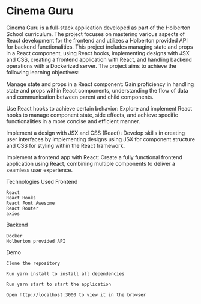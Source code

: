 # Cinema Guru

Cinema Guru is a full-stack application developed as part of the Holberton School curriculum. The project focuses on mastering various aspects of React development for the frontend and utilizes a Holberton provided API for backend functionalities. This project includes managing state and props in a React component, using React hooks, implementing designs with JSX and CSS, creating a frontend application with React, and handling backend operations with a Dockerized server.
The project aims to achieve the following learning objectives:

Manage state and props in a React component: Gain proficiency in handling state and props within React components, understanding the flow of data and communication between parent and child components.

Use React hooks to achieve certain behavior: Explore and implement React hooks to manage component state, side effects, and achieve specific functionalities in a more concise and efficient manner.

Implement a design with JSX and CSS (React): Develop skills in creating user interfaces by implementing designs using JSX for component structure and CSS for styling within the React framework.

Implement a frontend app with React: Create a fully functional frontend application using React, combining multiple components to deliver a seamless user experience.

Technologies Used
Frontend

    React
    React Hooks
    React Font Awesome
    React Router
    axios

Backend

    Docker
    Holberton provided API

Demo

    Clone the repository

    Run yarn install to install all dependencies

    Run yarn start to start the application

    Open http://localhost:3000 to view it in the browser
